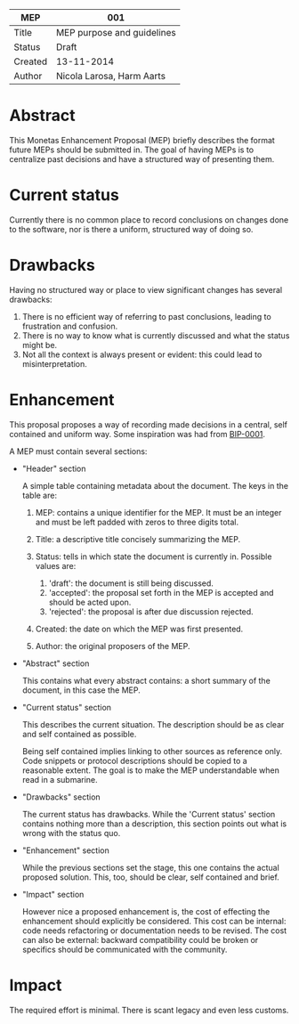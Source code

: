 MEP | 001
--- | ---
Title | MEP purpose and guidelines
Status | Draft
Created | 13-11-2014
Author | Nicola Larosa, Harm Aarts

# Abstract

This Monetas Enhancement Proposal (MEP) briefly describes the format future
MEPs should be submitted in. The goal of having MEPs is to centralize past
decisions and have a structured way of presenting them.

# Current status

Currently there is no common place to record conclusions on changes done to the
software, nor is there a uniform, structured way of doing so.

# Drawbacks

Having no structured way or place to view significant changes has several
drawbacks:

1. There is no efficient way of referring to past conclusions, leading to
   frustration and confusion.
2. There is no way to know what is currently discussed and what the status
   might be.
3. Not all the context is always present or evident: this could lead to
   misinterpretation.

# Enhancement

This proposal proposes a way of recording made decisions in a central, self
contained and uniform way. Some inspiration was had from
[BIP-0001](https://github.com/bitcoin/bips/blob/master/bip-0001.mediawiki).

A MEP must contain several sections:

- "Header" section

  A simple table containing metadata about the document. The keys in the table
  are:

  1. MEP: contains a unique identifier for the MEP. It must be an integer and
     must be left padded with zeros to three digits total.
  2. Title: a descriptive title concisely summarizing the MEP.
  3. Status: tells in which state the document is currently in. Possible values
     are:

     1. 'draft': the document is still being discussed.
     2. 'accepted': the proposal set forth in the MEP is accepted and should be
     acted upon.
     3. 'rejected': the proposal is after due discussion rejected.

  4. Created: the date on which the MEP was first presented.
  5. Author: the original proposers of the MEP.

- "Abstract" section

  This contains what every abstract contains: a short summary of the document,
  in this case the MEP.

- "Current status" section

  This describes the current situation. The description should be as clear and
  self contained as possible.

  Being self contained implies linking to other sources as reference only. Code
  snippets or protocol descriptions should be copied to a reasonable extent.
  The goal is to make the MEP understandable when read in a submarine.

- "Drawbacks" section

  The current status has drawbacks. While the 'Current status' section contains
  nothing more than a description, this section points out what is wrong with
  the status quo.

- "Enhancement" section

  While the previous sections set the stage, this one contains the actual
  proposed solution. This, too, should be clear, self contained and brief.

- "Impact" section

  However nice a proposed enhancement is, the cost of effecting the enhancement
  should explicitly be considered. This cost can be internal: code needs
  refactoring or documentation needs to be revised. The cost can also be
  external: backward compatibility could be broken or specifics should be
  communicated with the community.

# Impact

The required effort is minimal. There is scant legacy and even less customs.
